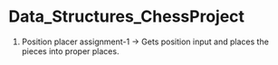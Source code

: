# Data_Structures_ChessProject

1) Position placer assignment-1 
-> Gets position input and places the pieces into proper places.
